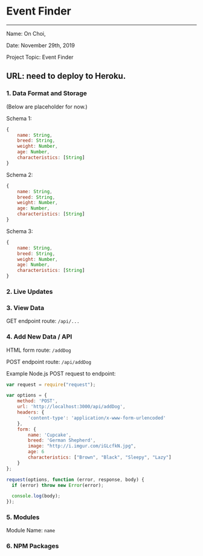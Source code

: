 
# Event Finder

---

Name: On Choi, 

Date: November 29th, 2019

Project Topic: Event Finder

URL: need to deploy to Heroku.
 ---

### 1. Data Format and Storage

(Below are placeholder for now.)

Schema 1: 
```javascript
{
    name: String,
    breed: String,
    weight: Number, 
    age: Number,
    characteristics: [String]
}
```

Schema 2: 
```javascript
{
    name: String,
    breed: String,
    weight: Number, 
    age: Number,
    characteristics: [String]
}
```

Schema 3: 
```javascript
{
    name: String,
    breed: String,
    weight: Number, 
    age: Number,
    characteristics: [String]
}
```

### 2. Live Updates

### 3. View Data

GET endpoint route: `/api/...`

### 4. Add New Data / API

HTML form route: `/addDog`

POST endpoint route: `/api/addDog`

Example Node.js POST request to endpoint: 
```javascript
var request = require("request");

var options = { 
    method: 'POST',
    url: 'http://localhost:3000/api/addDog',
    headers: { 
        'content-type': 'application/x-www-form-urlencoded' 
    },
    form: { 
        name: 'Cupcake', 
        breed: 'German Shepherd',
        image: "http://i.imgur.com/iGLcfkN.jpg",
        age: 6
        characteristics: ["Brown", "Black", "Sleepy", "Lazy"]
    } 
};

request(options, function (error, response, body) {
  if (error) throw new Error(error);

  console.log(body);
});
```

### 5. Modules

Module Name: `name`

### 6. NPM Packages


